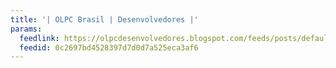 ```yaml
---
title: '| OLPC Brasil | Desenvolvedores |'
params:
  feedlink: https://olpcdesenvolvedores.blogspot.com/feeds/posts/default?alt=rss
  feedid: 0c2697bd4528397d7d0d7a525eca3af6
---
```

